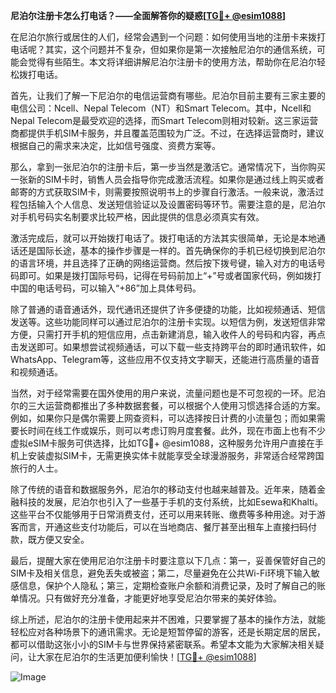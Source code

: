 **尼泊尔注册卡怎么打电话？——全面解答你的疑惑[[TG💪+ @esim1088](https://t.me/s/esim1088)]**

在尼泊尔旅行或居住的人们，经常会遇到一个问题：如何使用当地的注册卡来拨打电话呢？其实，这个问题并不复杂，但如果你是第一次接触尼泊尔的通信系统，可能会觉得有些陌生。本文将详细讲解尼泊尔注册卡的使用方法，帮助你在尼泊尔轻松拨打电话。

首先，让我们了解一下尼泊尔的电信运营商有哪些。尼泊尔目前主要有三家主要的电信公司：Ncell、Nepal Telecom（NT）和Smart Telecom。其中，Ncell和Nepal Telecom是最受欢迎的选择，而Smart Telecom则相对较新。这三家运营商都提供手机SIM卡服务，并且覆盖范围较为广泛。不过，在选择运营商时，建议根据自己的需求来决定，比如信号强度、资费方案等。

那么，拿到一张尼泊尔的注册卡后，第一步当然是激活它。通常情况下，当你购买一张新的SIM卡时，销售人员会指导你完成激活流程。如果你是通过线上购买或者邮寄的方式获取SIM卡，则需要按照说明书上的步骤自行激活。一般来说，激活过程包括输入个人信息、发送短信验证以及设置密码等环节。需要注意的是，尼泊尔对手机号码实名制要求比较严格，因此提供的信息必须真实有效。

激活完成后，就可以开始拨打电话了。拨打电话的方法其实很简单，无论是本地通话还是国际长途，基本的操作步骤是一样的。首先确保你的手机已经切换到尼泊尔的语言环境，并且选择了正确的网络运营商。然后按下拨号键，输入对方的电话号码即可。如果是拨打国际号码，记得在号码前加上“+”号或者国家代码，例如拨打中国的电话号码，可以输入“+86”加上具体号码。

除了普通的语音通话外，现代通讯还提供了许多便捷的功能，比如视频通话、短信发送等。这些功能同样可以通过尼泊尔的注册卡实现。以短信为例，发送短信非常方便，只需打开手机的短信应用，点击新建消息，输入收件人的号码和内容，再点击发送即可。如果想尝试视频通话，可以下载一些支持跨平台的即时通讯软件，如WhatsApp、Telegram等，这些应用不仅支持文字聊天，还能进行高质量的语音和视频通话。

当然，对于经常需要在国外使用的用户来说，流量问题也是不可忽视的一环。尼泊尔的三大运营商都推出了多种数据套餐，可以根据个人使用习惯选择合适的方案。例如，如果你只是偶尔需要上网查资料，可以选择按日计费的小流量包；而如果需要长时间在线工作或娱乐，则可以考虑订购月度套餐。此外，现在市面上也有不少虚拟eSIM卡服务可供选择，比如TG💪+ @esim1088，这种服务允许用户直接在手机上安装虚拟SIM卡，无需更换实体卡就能享受全球漫游服务，非常适合经常跨国旅行的人士。

除了传统的语音和数据服务外，尼泊尔的移动支付也越来越普及。近年来，随着金融科技的发展，尼泊尔也引入了一些基于手机的支付系统，比如Esewa和Khalti。这些平台不仅能够用于日常消费支付，还可以用来转账、缴费等多种用途。对于游客而言，开通这些支付功能后，可以在当地商店、餐厅甚至出租车上直接扫码付款，既方便又安全。

最后，提醒大家在使用尼泊尔注册卡时要注意以下几点：第一，妥善保管好自己的SIM卡及相关信息，避免丢失或被盗；第二，尽量避免在公共Wi-Fi环境下输入敏感信息，保护个人隐私；第三，定期检查账户余额和消费记录，及时了解自己的账单情况。只有做好充分准备，才能更好地享受尼泊尔带来的美好体验。

综上所述，尼泊尔的注册卡使用起来并不困难，只要掌握了基本的操作方法，就能轻松应对各种场景下的通讯需求。无论是短暂停留的游客，还是长期定居的居民，都可以借助这张小小的SIM卡与世界保持紧密联系。希望本文能为大家解决相关疑问，让大家在尼泊尔的生活更加便利愉快！[[TG💪+ @esim1088](https://t.me/s/esim1088)] 

![Image](https://i.postimg.cc/4NQfJmqS/Snipaste-2025-05-13-00-14-12.png)